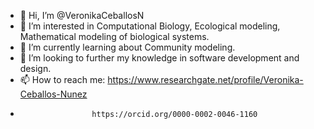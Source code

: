 - 👋 Hi, I’m @VeronikaCeballosN
- 👀 I’m interested in Computational Biology, Ecological modeling, Mathematical modeling of biological systems.
- 🌱 I’m currently learning about Community modeling.
- 💞️ I’m looking to further my knowledge in software development and design.
- 📫 How to reach me: https://www.researchgate.net/profile/Veronika-Ceballos-Nunez
-                     https://orcid.org/0000-0002-0046-1160


<!---
VeronikaCeballosN/VeronikaCeballosN is a ✨ special ✨ repository because its `README.md` (this file) appears on your GitHub profile.
You can click the Preview link to take a look at your changes.
--->
